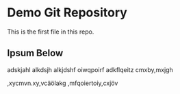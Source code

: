 # Demo Git Repository

This is the first file in this repo.

## Ipsum Below



adskjahl alkdsjh alkjdshf oiwqpoirf adkflqeitz cmxby,mxjgh




,xycmvn.xy,vcäölakg ,mfqoiertoiy,cxjöv